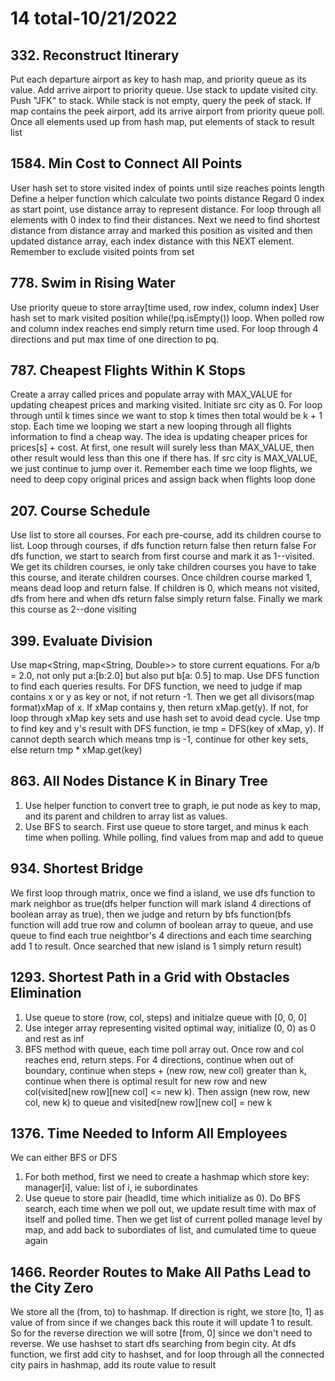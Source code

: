 # 14 total-10/21/2022

## 332. Reconstruct Itinerary
Put each departure airport as key to hash map, and priority queue as its value. Add arrive airport to priority queue.
Use stack to update visited city. Push "JFK" to stack.
While stack is not empty, query the peek of stack. If map contains the peek airport, add its arrive airport from priority queue poll. Once all elements used up from hash map, put elements of stack to result list

## 1584. Min Cost to Connect All Points
User hash set to store visited index of points until size reaches points length
Define a helper function which calculate two points distance
Regard 0 index as start point, use distance array to represent distance. For loop through all elements with 0 index to find their distances.
Next we need to find shortest distance from distance array and marked this position as visited and then updated distance array, each index distance with this NEXT element. Remember to exclude visited points from set

## 778. Swim in Rising Water
Use priority queue to store array[time used, row index, column index]
User hash set to mark visited position
while(!pq.isEmpty()) loop. When polled row and column index reaches end simply return time used.
For loop through 4 directions and put max time of one direction to pq.

## 787. Cheapest Flights Within K Stops
Create a array called prices and populate array with MAX_VALUE for updating cheapest prices and marking visited. Initiate src city as 0.
For loop through until k times since we want to stop k times then total would be k + 1 stop. 
Each time we looping we start a new looping through all flights information to find a cheap way. The idea is updating cheaper prices for prices[s] + cost. At first, one result will surely less than MAX_VALUE, then other result would less than this one if there has. If src city is MAX_VALUE, we just continue to jump over it. Remember each time we loop flights, we need to deep copy original prices and assign back when flights loop done

## 207. Course Schedule
Use list to store all courses. For each pre-course, add its children course to list. Loop through courses, if dfs function return false then return false
For dfs function, we start to search from first course and mark it as 1--visited. We get its children courses, ie only take children courses you have to take this course, and iterate children courses. Once children course marked 1, means dead loop and return false. If children is 0, which means not visited, dfs from here and when dfs return false simply return false. Finally we mark this course as 2--done visiting

## 399. Evaluate Division
Use map<String, map<String, Double>> to store current equations. For a/b = 2.0, not only put a:[b:2.0] but also put b[a: 0.5] to map.
Use DFS function to find each queries results. For DFS function, we need to judge if map contains x or y as key or not, if not return -1. Then we get all divisors(map format)xMap of x. If xMap contains y, then return xMap.get(y). If not, for loop through xMap key sets and use hash set to avoid dead cycle. Use tmp to find key and y's result with DFS function, ie tmp = DFS(key of xMap, y). If cannot depth search which means tmp is -1, continue for other key sets, else return tmp * xMap.get(key)

## 863. All Nodes Distance K in Binary Tree
1. Use helper function to convert tree to graph, ie put node as key to map, and its parent and children to array list as values.
2. Use BFS to search. First use queue to store target, and minus k each time when polling. While polling, find values from map and add to queue

## 934. Shortest Bridge
We first loop through matrix, once we find a island, we use dfs function to mark neighbor as true(dfs helper function will mark island 4 directions of boolean array as true), then we judge and return by bfs function(bfs function will add true row and column of boolean array to queue, and use queue to find each true neightbor's 4 directions and each time searching add 1 to result. Once searched that new island is 1 simply return result)

## 1293. Shortest Path in a Grid with Obstacles Elimination
1. Use queue to store (row, col, steps) and initialze queue with [0, 0, 0]
2. Use integer array representing visited optimal way, initialize (0, 0) as 0 and rest as inf
3. BFS method with queue, each time poll array out. Once row and col reaches end, return steps. For 4 directions, continue when out of boundary, continue when steps + (new row, new col) greater than k, continue when there is optimal result for new row and new col(visited[new row][new col] <= new k). Then assign (new row, new col, new k) to queue and visited[new row][new col] = new k

## 1376. Time Needed to Inform All Employees
We can either BFS or DFS
1. For both method, first we need to create a hashmap which store key: manager[i], value: list of i, ie subordinates
2. Use queue to store pair (headId, time which initialize as 0). Do BFS search, each time when we poll out, we update result time with max of itself and polled time. Then we get list of current polled manage level by map, and add back to subordiates of list, and cumulated time to queue again

## 1466. Reorder Routes to Make All Paths Lead to the City Zero
We store all the (from, to) to hashmap. If direction is right, we store [to, 1] as value of from since if we changes back this route it will update 1 to result. So for the reverse direction we will sotre [from, 0] since we don't need to reverse. We use hashset to start dfs searching from begin city. At dfs function, we first add city to hashset, and for loop through all the connected city pairs in hashmap, add its route value to result
